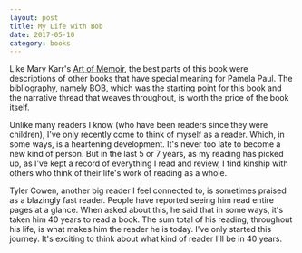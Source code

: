 ```yaml
---
layout: post
title: My Life with Bob 
date: 2017-05-10
category: books
---
```


Like Mary Karr's <a href="https://www.goodreads.com/review/show/1782987518?book_show_action=false&from_review_page=1">Art of Memoir</a>, the best parts of this book were descriptions of other books that have special meaning for Pamela Paul. The bibliography, namely BOB, which was the starting point for this book and the narrative thread that weaves throughout, is worth the price of the book itself. 

Unlike many readers I know (who have been readers since they were children), I've only recently come to think of myself as a reader. Which, in some ways, is a heartening development. It's never too late to become a new kind of person. But in the last 5 or 7 years, as my reading has picked up, as I've kept a record of everything I read and review, I find kinship with others who think of their life's work of reading as a whole.

Tyler Cowen, another big reader I feel connected to, is sometimes praised as a blazingly fast reader. People have reported seeing him read entire pages at a glance. When asked about this, he said that in some ways, it's taken him 40 years to read a book. The sum total of his reading, throughout his life, is what makes him the reader he is today. I've only started this journey. It's exciting to think about what kind of reader I'll be in 40 years.